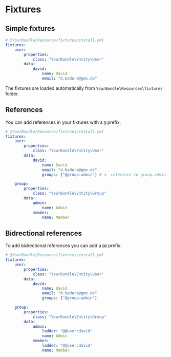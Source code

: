 Fixtures
========

Simple fixtures
---------------

``` yaml
# @YourBundle/Resource/fixtures/install.yml
fixtures:
    user:
        properties:
            class: "YourBundle\Entity\User"
        data:
            david:
                name: David
                email: "d.badura@gmx.de"
```

The fixtures are loaded automatically from `YourBundle\Resources\fixtures` folder.

References
----------

You can add references in your fixtures with a `@` prefix.

``` yaml
# @YourBundle/Resource/fixtures/install.yml
fixtures:
    user:
        properties:
            class: "YourBundle\Entity\User"
        data:
            david:
                name: David
                email: "d.badura@gmx.de"
                groups: ["@group:admin"] # <- reference to group.admin

    group:
        properties:
            class: "YourBundle\Entity\Group"
        data:
            admin:
                name: Admin
            member:
                name: Member
```

Bidrectional references
-----------------------

To add bidrectional references you can add a `@@` prefix.

``` yaml
# @YourBundle/Resource/fixtures/install.yml
fixtures:
    user:
        properties:
            class: "YourBundle\Entity\User"
        data:
            david:
                name: David
                email: "d.badura@gmx.de"
                groups: ["@group:admin"]

    group:
        properties:
            class: "YourBundle\Entity\Group"
        data:
            admin:
                ladder: "@@user:david"
                name: Admin
            member:
                ladder: "@@user:david"
                name: Member
```